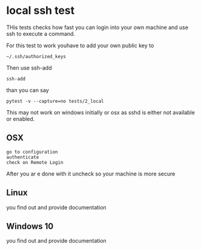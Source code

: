 # local ssh test

THis tests checks how fast you can login into your own machine and use
ssh to execute a command.

For this test to work youhave to add your own public key to 

    ~/.ssh/authorized_keys
    
Then use ssh-add

    ssh-add
    
than you can say 

    pytest -v --capture=no tests/2_local
    
This may not work on windows initially or osx as sshd is either not
available or enabled.

## OSX

    go to configuration
    authenticate
    check on Remote Login
    
After you ar e done with it uncheck so your machine is more secure

## Linux

you find out and provide documentation

## Windows 10

you find out and provide documentation
